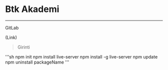# Btk Akademi

---
GitLab

(Link)
>Girinti
>
'''sh
npm init
npm install live-server
npm install -g live-server
npm update
npm uninstall packageName
'''